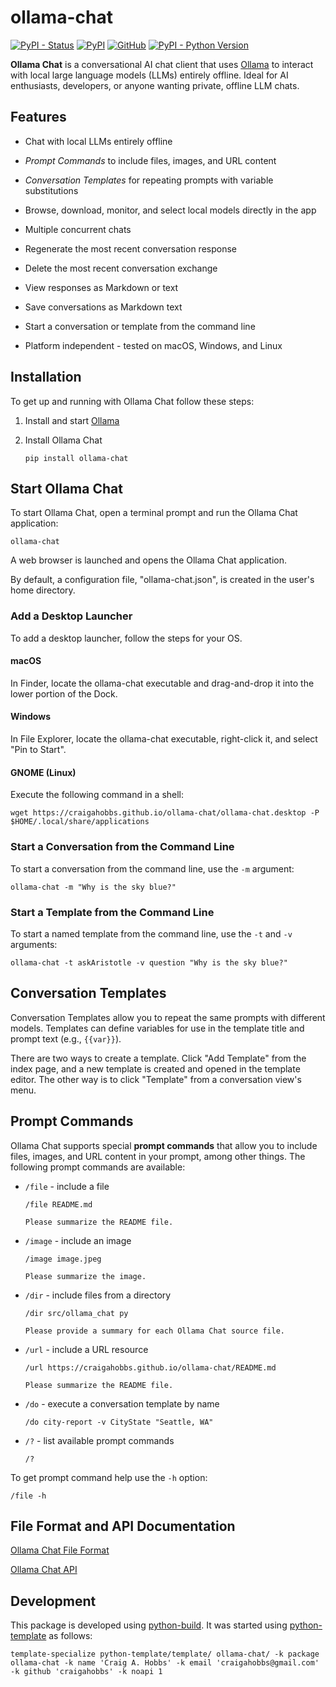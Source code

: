 # ollama-chat

[![PyPI - Status](https://img.shields.io/pypi/status/ollama-chat)](https://pypi.org/project/ollama-chat/)
[![PyPI](https://img.shields.io/pypi/v/ollama-chat)](https://pypi.org/project/ollama-chat/)
[![GitHub](https://img.shields.io/github/license/craigahobbs/ollama-chat)](https://github.com/craigahobbs/ollama-chat/blob/main/LICENSE)
[![PyPI - Python Version](https://img.shields.io/pypi/pyversions/ollama-chat)](https://pypi.org/project/ollama-chat/)

**Ollama Chat** is a conversational AI chat client that uses [Ollama](https://ollama.com) to
interact with local large language models (LLMs) entirely offline. Ideal for AI enthusiasts,
developers, or anyone wanting private, offline LLM chats.


## Features

- Chat with local LLMs entirely offline

- *Prompt Commands* to include files, images, and URL content

- *Conversation Templates* for repeating prompts with variable substitutions

- Browse, download, monitor, and select local models directly in the app

- Multiple concurrent chats

- Regenerate the most recent conversation response

- Delete the most recent conversation exchange

- View responses as Markdown or text

- Save conversations as Markdown text

- Start a conversation or template from the command line

- Platform independent - tested on macOS, Windows, and Linux


## Installation

To get up and running with Ollama Chat follow these steps:

1. Install and start [Ollama](https://ollama.com)

2. Install Ollama Chat

   ~~~
   pip install ollama-chat
   ~~~


## Start Ollama Chat

To start Ollama Chat, open a terminal prompt and run the Ollama Chat application:

~~~
ollama-chat
~~~

A web browser is launched and opens the Ollama Chat application.

By default, a configuration file, "ollama-chat.json", is created in the user's home directory.


### Add a Desktop Launcher

To add a desktop launcher, follow the steps for your OS.


#### macOS

In Finder, locate the ollama-chat executable and drag-and-drop it into the lower portion of the Dock.


#### Windows

In File Explorer, locate the ollama-chat executable, right-click it, and select "Pin to Start".


#### GNOME (Linux)

Execute the following command in a shell:

~~~
wget https://craigahobbs.github.io/ollama-chat/ollama-chat.desktop -P $HOME/.local/share/applications
~~~


### Start a Conversation from the Command Line

To start a conversation from the command line, use the `-m` argument:

~~~
ollama-chat -m "Why is the sky blue?"
~~~


### Start a Template from the Command Line

To start a named template from the command line, use the `-t` and `-v` arguments:

~~~
ollama-chat -t askAristotle -v question "Why is the sky blue?"
~~~


## Conversation Templates

Conversation Templates allow you to repeat the same prompts with different models. Templates can define variables for
use in the template title and prompt text (e.g., `{{var}}`).

There are two ways to create a template. Click "Add Template" from the index page, and a new template is created and
opened in the template editor. The other way is to click "Template" from a conversation view's menu.


## Prompt Commands

Ollama Chat supports special **prompt commands** that allow you to include files, images, and URL content in
your prompt, among other things. The following prompt commands are available:

- `/file` - include a file

  ```
  /file README.md

  Please summarize the README file.
  ```

- `/image` - include an image

  ```
  /image image.jpeg

  Please summarize the image.
  ```

- `/dir` - include files from a directory

  ```
  /dir src/ollama_chat py

  Please provide a summary for each Ollama Chat source file.
  ```

- `/url` - include a URL resource

  ```
  /url https://craigahobbs.github.io/ollama-chat/README.md

  Please summarize the README file.
  ```

- `/do` - execute a conversation template by name

  ```
  /do city-report -v CityState "Seattle, WA"
  ```

- `/?` - list available prompt commands

  ```
  /?
  ```

To get prompt command help use the `-h` option:

```
/file -h
```


## File Format and API Documentation

[Ollama Chat File Format](https://craigahobbs.github.io/ollama-chat/api.html#var.vName='OllamaChatConfig')

[Ollama Chat API](https://craigahobbs.github.io/ollama-chat/api.html)


## Development

This package is developed using [python-build](https://github.com/craigahobbs/python-build#readme).
It was started using [python-template](https://github.com/craigahobbs/python-template#readme) as follows:

~~~
template-specialize python-template/template/ ollama-chat/ -k package ollama-chat -k name 'Craig A. Hobbs' -k email 'craigahobbs@gmail.com' -k github 'craigahobbs' -k noapi 1
~~~
